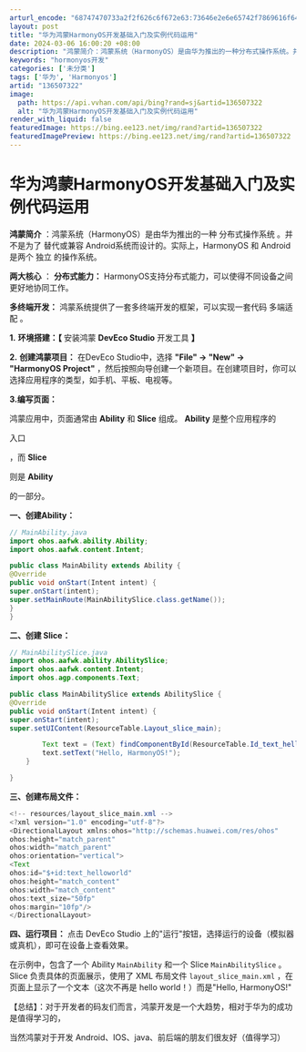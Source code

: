 ```yaml
---
arturl_encode: "68747470733a2f2f626c6f672e63:73646e2e6e65742f7869616f6430303030303030303030302f:61727469636c652f64657461696c732f313336353037333232"
layout: post
title: "华为鸿蒙HarmonyOS开发基础入门及实例代码运用"
date: 2024-03-06 16:00:20 +08:00
description: "鸿蒙简介：鸿蒙系统（HarmonyOS）是由华为推出的一种分布式操作系统。并不是为了替代或兼容And"
keywords: "hormonyos开发"
categories: ['未分类']
tags: ['华为', 'Harmonyos']
artid: "136507322"
image:
  path: https://api.vvhan.com/api/bing?rand=sj&artid=136507322
  alt: "华为鸿蒙HarmonyOS开发基础入门及实例代码运用"
render_with_liquid: false
featuredImage: https://bing.ee123.net/img/rand?artid=136507322
featuredImagePreview: https://bing.ee123.net/img/rand?artid=136507322
---
```


# 华为鸿蒙HarmonyOS开发基础入门及实例代码运用

**鸿蒙简介**
：鸿蒙系统（HarmonyOS）是由华为推出的一种
分布式操作系统
。并不是为了
替代或兼容
Android系统而设计的。实际上，HarmonyOS 和 Android 是两个
独立
的操作系统。

**两大核心**
：
**分布式能力：**
HarmonyOS支持分布式能力，可以使得不同设备之间更好地协同工作。

**多终端开发：**
鸿蒙系统提供了一套多终端开发的框架，可以实现一套代码
多端适配
。

**1.**
**环境搭建：【**
安装鸿蒙
**DevEco Studio**
开发工具
**】**

**2.**
**创建鸿蒙项目：**
在DevEco Studio中，选择
**"File" -> "New" -> "HarmonyOS Project"**
，然后按照向导创建一个新项目。在创建项目时，你可以选择应用程序的类型，如手机、平板、电视等。

**3.编写页面：**

鸿蒙应用中，页面通常由
**Ability**
和
**Slice**
组成。
**Ability**
是整个应用程序的

入口

，而
**Slice**

则是
**Ability**

的一部分。

**一、创建Ability：**

```java
// MainAbility.java
import ohos.aafwk.ability.Ability;
import ohos.aafwk.content.Intent;

public class MainAbility extends Ability {
@Override
public void onStart(Intent intent) {
super.onStart(intent);
super.setMainRoute(MainAbilitySlice.class.getName());
}
}
```

**二、创建 Slice：**

```java
// MainAbilitySlice.java
import ohos.aafwk.ability.AbilitySlice;
import ohos.aafwk.content.Intent;
import ohos.agp.components.Text;

public class MainAbilitySlice extends AbilitySlice {
@Override
public void onStart(Intent intent) {
super.onStart(intent);
super.setUIContent(ResourceTable.Layout_slice_main);

        Text text = (Text) findComponentById(ResourceTable.Id_text_helloworld);
        text.setText("Hello, HarmonyOS!");
    }

}

```

**三、创建布局文件：**

```java
<!-- resources/layout_slice_main.xml -->
<?xml version="1.0" encoding="utf-8"?>
<DirectionalLayout xmlns:ohos="http://schemas.huawei.com/res/ohos"
ohos:height="match_parent"
ohos:width="match_parent"
ohos:orientation="vertical">
<Text
ohos:id="$+id:text_helloworld"
ohos:height="match_content"
ohos:width="match_content"
ohos:text_size="50fp"
ohos:margin="10fp"/>
</DirectionalLayout>

```

**四、运行项目：**
点击 DevEco Studio 上的"运行"按钮，选择运行的设备（模拟器或真机），即可在设备上查看效果。

在示例中，包含了一个
Ability
`MainAbility`
和一个
Slice
`MainAbilitySlice`
。Slice 负责具体的页面展示，使用了 XML 布局文件
`layout_slice_main.xml`
，在页面上显示了一个文本（这次不再是 hello world！）而是"Hello, HarmonyOS!"

【总结】：对于开发者的码友们而言，鸿蒙开发是一个大趋势，相对于华为的成功是值得学习的，

当然鸿蒙对于开发 Android、IOS、java、前后端的朋友们很友好（值得学习）